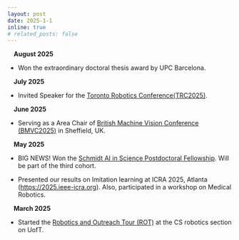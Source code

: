 ```yaml
---
layout: post
date: 2025-1-1
inline: true
# related_posts: false
---
```

&emsp;**August 2025** 
- Won the extraordinary doctoral thesis award by UPC Barcelona.

&emsp;**July 2025** 
- Invited Speaker for the [Toronto Robotics Conference(TRC2025)](https://robotics.utoronto.ca/2025-toronto-robotics-conference/).

&emsp;**June 2025** 
- Serving as a Area Chair of [British Machine Vision Conference (BMVC2025)](https://bmvc2025.bmva.org) in Sheffield, UK.

&emsp;**May 2025** 
- BIG NEWS! Won the [Schmidt AI in Science Postdoctoral Fellowship](https://schmidtfellows.utoronto.ca). Will be part of the third cohort.

- Presented our results on Imitation learning at ICRA 2025, Atlanta (https://2025.ieee-icra.org). Also, participated in a workshop on Medical Robotics.

&emsp;**March 2025** 
- Started the [Robotics and Outreach Tour (ROT)](https://robotics.cs.toronto.edu/outreach.html) at the CS robotics section on UofT.
